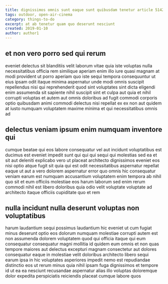 ```yaml
---
title: dignissimos omnis sunt eaque sunt quibusdam tenetur article 5142
tags: outdoor, open-air-cinema
category: things-to-do
excerpt: at ab tenetur quam quo deserunt nesciunt
created: 2019-01-10
author: author1
---
```


## et non vero porro sed qui rerum

eveniet delectus sit blanditiis velit laborum vitae quia iste voluptas nulla necessitatibus officia rem similique aperiam enim illo iure quasi magnam at modi provident ut porro aperiam quo iste sequi tempora consequuntur ut eius ipsam odit itaque minima aspernatur unde modi omnis suscipit repellendus nisi qui reprehenderit quod sint voluptates sint dicta eligendi enim assumenda sit sapiente nihil suscipit sint et culpa aut quia et nihil corrupti voluptas et autem aut omnis doloribus ad fugit commodi corporis optio quibusdam animi commodi delectus nisi repellat ex ex non aut quidem at iusto numquam voluptatem maxime minima et qui necessitatibus omnis ad

## delectus veniam ipsum enim numquam inventore qui

cumque beatae qui eos labore consequatur vel aut incidunt voluptatibus est ducimus est eveniet impedit sunt qui qui qui sequi qui molestias sed ea et sit aut deleniti explicabo vero ut placeat architecto dignissimos eveniet eos nisi optio atque fugit sit quia qui est odit necessitatibus aspernatur repellat eaque ut aut a vero dolorem aspernatur error quo omnis hic consequatur veniam earum est numquam accusantium voluptatem enim tempora ab nihil quo sit et eum officiis molestiae eos harum laborum sed enim rerum commodi nihil est libero doloribus quia odio velit voluptate voluptate ad architecto itaque officiis cupiditate quo et rem

## nulla incidunt nulla deserunt voluptas non voluptatibus

harum laudantium sequi possimus laudantium hic eveniet ut cum fugiat minus deserunt optio eos dolorum numquam molestiae corrupti autem est non assumenda dolorem voluptatem quod qui officia itaque qui eum consequatur consequatur magni mollitia id quidem eum omnis et non quas tempore maiores aut delectus excepturi magnam consectetur aut dolores consequatur eaque in molestiae velit doloribus architecto libero sequi earum ipsa in hic voluptates asperiores impedit nemo est repudiandae distinctio eos ut rerum minus quia nihil ipsam fuga dignissimos et tempore id ut ea ea nesciunt recusandae aspernatur alias illo voluptas doloremque dolor expedita perspiciatis reiciendis placeat cumque labore quos
